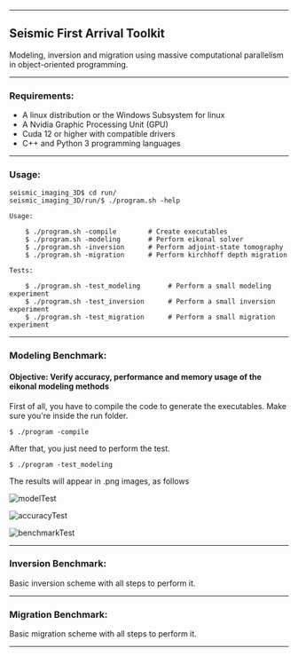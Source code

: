 ___

## Seismic First Arrival Toolkit

Modeling, inversion and migration using massive computational parallelism in object-oriented programming.
___

### Requirements:

- A linux distribution or the Windows Subsystem for linux
- A Nvidia Graphic Processing Unit (GPU)
- Cuda 12 or higher with compatible drivers
- C++ and Python 3 programming languages    
____

### Usage:

```console
seismic_imaging_3D$ cd run/
seismic_imaging_3D/run/$ ./program.sh -help

Usage:

    $ ./program.sh -compile        # Create executables 
    $ ./program.sh -modeling       # Perform eikonal solver          
    $ ./program.sh -inversion      # Perform adjoint-state tomography
    $ ./program.sh -migration      # Perform kirchhoff depth migration

Tests:

    $ ./program.sh -test_modeling       # Perform a small modeling experiment          
    $ ./program.sh -test_inversion      # Perform a small inversion experiment
    $ ./program.sh -test_migration      # Perform a small migration experiment         
```
___

### Modeling Benchmark:

#### Objective: Verify accuracy, performance and memory usage of the eikonal modeling methods 

First of all, you have to compile the code to generate the executables. Make sure you're inside the run folder.

```console
$ ./program -compile
```

After that, you just need to perform the test.

```console
$ ./program -test_modeling
```
The results will appear in .png images, as follows

![modelTest](https://github.com/phbastosa/first_break_imaging_3D/assets/44127778/1f3a5a3b-a9d3-431c-9f8d-ddc3e3752dd1)

![accuracyTest](https://github.com/phbastosa/first_break_imaging_3D/assets/44127778/bcfbdf24-6236-4867-87f8-b53a840ba8dd)

![benchmarkTest](https://github.com/phbastosa/first_break_imaging_3D/assets/44127778/f2b0dfc8-3f7a-497e-acac-aae0b854fd38)
___

### Inversion Benchmark:

Basic inversion scheme with all steps to perform it.

___

### Migration Benchmark:

Basic migration scheme with all steps to perform it.

___

